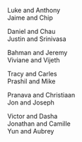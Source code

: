 Luke and Anthony  
Jaime and Chip  

Daniel and Chau  
Justin and Srinivasa  

Bahman and Jeremy  
Viviane and Vijeth  

Tracy and Carles  
Prashil and Mike  

Pranava and Christiaan  
Jon and Joseph  

Victor and Dasha  
Jonathan and Camille  
Yun and Aubrey  
  
